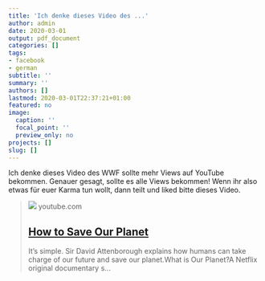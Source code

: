 ```yaml
---
title: 'Ich denke dieses Video des ...'
author: admin
date: 2020-03-01
output: pdf_document
categories: []
tags:
- facebook
- german
subtitle: ''
summary: ''
authors: []
lastmod: 2020-03-01T22:37:21+01:00
featured: no
image:
  caption: ''
  focal_point: ''
  preview_only: no
projects: []
slug: []
---
```

Ich denke dieses Video des WWF sollte mehr Views auf YouTube bekommen. Genauer gesagt, sollte es alle Views bekommen! Wenn ihr also etwas für euer Karma tun wollt, dann teilt und liked bitte dieses Video.
> [![](https://i.ytimg.com/vi/0Puv0Pss33M/maxresdefault.jpg)](https://www.youtube.com/watch?v=0Puv0Pss33M)
> youtube.com
> ## [How to Save Our Planet](https://www.youtube.com/watch?v=0Puv0Pss33M)
>
>It’s simple. Sir David Attenborough explains how humans can take charge of our future and save our planet.What is Our Planet?A Netflix original documentary s...

